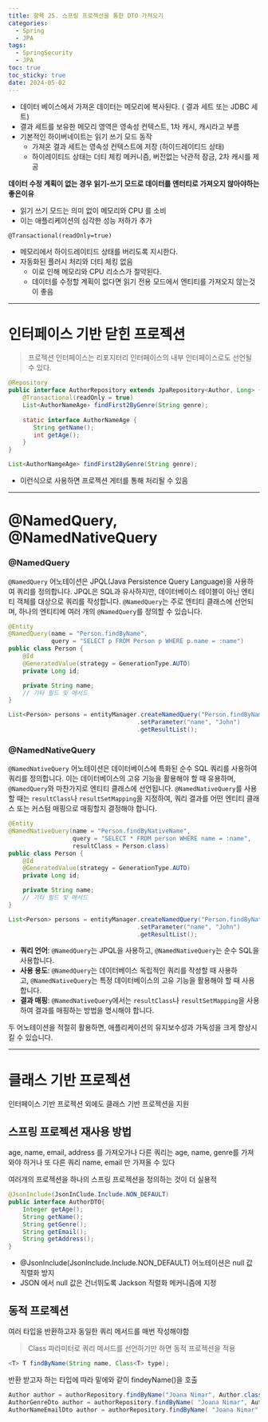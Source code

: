 ```yaml
---
title: 항목 25. 스프링 프로젝션을 통한 DTO 가져오기
categories:
  - Spring
  - JPA
tags:
  - SpringSecurity
  - JPA
toc: true
toc_sticky: true
date: 2024-05-02
---
```


- 데이터 베이스에서 가져온 데이터는 메모리에 복사된다. ( 결과 세트 또는 JDBC 세트)
- 결과 세트를 보유한 메모리 영역은 영속성 컨텍스트, 1차 캐시, 캐시라고 부름
- 기본적인 하이버네이트는 읽기 쓰기 모드 동작
	- 가져온 결과 세트는 영속성 컨텍스트에 저장 (하이드레이티드 상태)
	- 하이레이티드 상태는 더티 체킹 메커니즘, 버전없는 낙관적 잠금, 2차 캐시를 제공 

**데이터 수정 계획이 없는 경우 읽기-쓰기 모드로 데이터를 엔터티로 가져오지 않아야하는 좋은이유**
- 읽기 쓰기 모드는 의미 없이 메모리와 CPU 를 소비
- 이는 애플리케이션의 심각한 성능 저하가 추가

`@Transactional(readOnly=true)`
- 메모리에서 하이드레이티드 상태를 버리도록 지시한다. 
- 자동화된 플러시 처리와 더티 체킹 없음
	- 이로 인해 메모리와 CPU 리소스가 절약된다. 
	- 데이터를 수정할 계획이 없다면 읽기 전용 모드에서 엔티티를 가져오지 않는것이 좋음

---

# 인터페이스 기반 닫힌 프로젝션
> 프로젝션 인터페이스는 리포지터리 인터페이스의 내부 인터페이스로도 선언될 수 있다.

```java
@Repository  
public interface AuthorRepository extends JpaRepository<Author, Long> {  
    @Transactional(readOnly = true)  
    List<AuthorNameAge› findFirst2ByGenre(String genre);  
  
    static interface AuthorNameAge {  
       String getName();  
       int getAge();  
    }  
}
```

```java
List<AuthorNamgeAge> findFirst2ByGenre(String genre);
```

- 이런식으로 사용하면 프로젝션 게터를 통해 처리될 수 있음

---
# @NamedQuery, @NamedNativeQuery

### @NamedQuery

`@NamedQuery` 어노테이션은 JPQL(Java Persistence Query Language)을 사용하여 쿼리를 정의합니다. JPQL은 SQL과 유사하지만, 데이터베이스 테이블이 아닌 엔티티 객체를 대상으로 쿼리를 작성합니다. `@NamedQuery`는 주로 엔티티 클래스에 선언되며, 하나의 엔티티에 여러 개의 `@NamedQuery`를 정의할 수 있습니다.

```java
@Entity
@NamedQuery(name = "Person.findByName",
            query = "SELECT p FROM Person p WHERE p.name = :name")
public class Person {
    @Id
    @GeneratedValue(strategy = GenerationType.AUTO)
    private Long id;

    private String name;
    // 기타 필드 및 메서드
}

```

```java
List<Person> persons = entityManager.createNamedQuery("Person.findByName", Person.class)
                                    .setParameter("name", "John")
                                    .getResultList();

```

### @NamedNativeQuery

`@NamedNativeQuery` 어노테이션은 데이터베이스에 특화된 순수 SQL 쿼리를 사용하여 쿼리를 정의합니다. 이는 데이터베이스의 고유 기능을 활용해야 할 때 유용하며, `@NamedQuery`와 마찬가지로 엔티티 클래스에 선언됩니다. `@NamedNativeQuery`를 사용할 때는 `resultClass`나 `resultSetMapping`을 지정하여, 쿼리 결과를 어떤 엔티티 클래스 또는 커스텀 매핑으로 매핑할지 결정해야 합니다.

```java
@Entity
@NamedNativeQuery(name = "Person.findByNativeName",
                  query = "SELECT * FROM person WHERE name = :name",
                  resultClass = Person.class)
public class Person {
    @Id
    @GeneratedValue(strategy = GenerationType.AUTO)
    private Long id;

    private String name;
    // 기타 필드 및 메서드
}

```

```java
List<Person> persons = entityManager.createNamedQuery("Person.findByNativeName", Person.class)
                                    .setParameter("name", "John")
                                    .getResultList();

```

- **쿼리 언어**: `@NamedQuery`는 JPQL을 사용하고, `@NamedNativeQuery`는 순수 SQL을 사용합니다.
- **사용 용도**: `@NamedQuery`는 데이터베이스 독립적인 쿼리를 작성할 때 사용하고, `@NamedNativeQuery`는 특정 데이터베이스의 고유 기능을 활용해야 할 때 사용합니다.
- **결과 매핑**: `@NamedNativeQuery`에서는 `resultClass`나 `resultSetMapping`을 사용하여 결과를 매핑하는 방법을 명시해야 합니다.

두 어노테이션을 적절히 활용하면, 애플리케이션의 유지보수성과 가독성을 크게 향상시킬 수 있습니다.

---

# 클래스 기반 프로젝션

인터페이스 기반 프로젝션 외에도 클래스 기반 프로젝션을 지원

## 스프링 프로젝션 재사용 방법
age, name, email, address 를 가져오가나 다른 쿼리는 age, name, genre를 가져와야 하거나 또 다른 쿼리 name, email 만 가져올 수 있다

여러개의 프로젝션을 하나의 스프링 프로젝션을 정의하는 것이 더 실용적

```java
@JsonInclude(JsonInClude.Include.NON_DEFAULT)
public interface AuthorDTO{
	Integer getAge();
	String getName();
	String getGenre();
	String getEmail();
	String getAddress();
}
```

- @JsonInclude(JsonInclude.Include.NON_DEFAULT) 어노테이션은 null 값 직렬화 방지 
- JSON 에서 null 값은 건너뛰도록 Jackson 직렬화 메커니즘에 지정

## 동적 프로젝션 
여러 타입을 반환하고자 동일한 쿼리 메서드를 매번 작성해야함 
> Class 파라미터로 쿼리 메서드를 선언하기만 하면 동적 프로젝션을 적용

```java
<T> T findByName(String name, Class<T> type);

```

반환 받고자 하는 타입에 따라 밑에와 같이  findeyName()을 호출

```java
Author author = authorRepository.findByName("Joana Nimar", Author.class);
AuthorGenreDto author = authorRepository.findByName( "Joana Nimar", AuthorGenreDto.class);
AuthorNameEmailDto author = authorRepository.findByName( "Joana Nimar", AuthorNameEmailDto.class);
```
